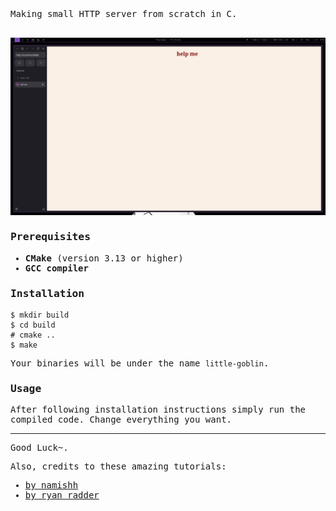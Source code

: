<samp>
Making small HTTP server from scratch in C.<!--, and x86 Assembly. 
Includes small page for generating passwords.-->


\
![](https://github.com/Krak9n/little-goblin/blob/master/pics/first-try.png)

### Prerequisites
+ **CMake** (version 3.13 or higher)
+ **GCC compiler**

### Installation
```
$ mkdir build
$ cd build
# cmake ..
$ make 
```
Your binaries will be under the name `little-goblin`.

### Usage 
After following installation instructions simply run the compiled code.
Change everything you want. 

------------

Good Luck~.

Also, credits to these amazing tutorials:
+ [by namishh](https://github.com/namishh/webby)
+ [by ryan radder](https://medium.com/@ryanradder0/building-an-http-server-from-scratch-a-journey-beyond-frameworks-28dc49e94a2a)
</samp>
